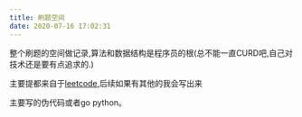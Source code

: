 ```yaml
---
title: 刷题空间
date: 2020-07-16 17:02:31
---
```


整个刷题的空间做记录,算法和数据结构是程序员的根(总不能一直CURD吧,自己对技术还是要有点追求的.)

主要提都来自于[leetcode](https://leetcode-cn.com/),后续如果有其他的我会写出来

主要写的伪代码或者go python。
